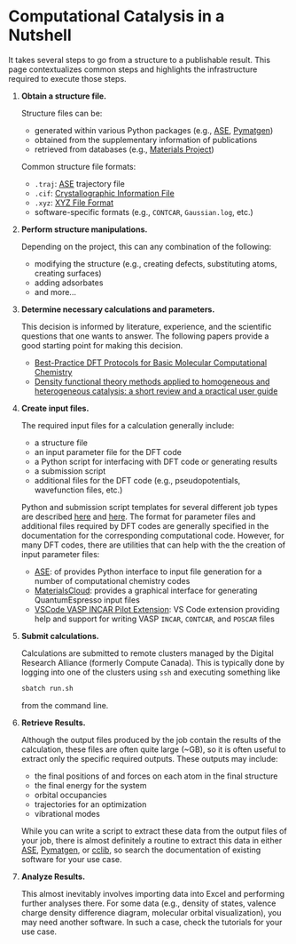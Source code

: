 # Computational Catalysis in a Nutshell

It takes several steps to go from a structure to a publishable result.
This page contextualizes common steps and highlights the infrastructure required to execute those steps.

1. **Obtain a structure file.**

    Structure files can be:

    - generated within various Python packages (e.g., [ASE][ase], [Pymatgen][pymatgen])
    - obtained from the supplementary information of publications
    - retrieved from databases (e.g., [Materials Project][mp])

    Common structure file formats:

    - `.traj`: [ASE][ase] trajectory file
    - `.cif`: [Crystallographic Information File][cif]
    - `.xyz`: [XYZ File Format][xyz]
    - software-specific formats (e.g., `CONTCAR`, `Gaussian.log`, etc.)

2. **Perform structure manipulations.**

    Depending on the project, this can any combination of the following:

    - modifying the structure (e.g., creating defects, substituting atoms, creating surfaces)
    - adding adsorbates
    - and more...

3. **Determine necessary calculations and parameters.**

    This decision is informed by literature, experience, and the scientific questions that
    one wants to answer. The following papers provide a good starting point for making this
    decision.

     - [Best-Practice DFT Protocols for Basic Molecular Computational Chemistry][dft-best-practices]
     - [Density functional theory methods applied to homogeneous and heterogeneous catalysis: a short review and a practical user guide][dft-practical-guide]

4. **Create input files.**

    The required input files for a calculation generally include:

    - a structure file
    - an input parameter file for the DFT code
    - a Python script for interfacing with DFT code or generating results
    - a submission script
    - additional files for the DFT code (e.g., pseudopotentials, wavefunction files, etc.)

    Python and submission script templates for several different job types are described
    [here](./samples/python.md) and [here](./samples/slurm.md). The format for parameter
    files and additional files required by DFT codes are generally specified in the
    documentation for the corresponding computational code. However, for many DFT codes,
    there are utilities that can help with the the creation of input parameter files:

    - [ASE][ase]: of provides Python interface to input file generation for a number of
      computational chemistry codes
    - [MaterialsCloud][materials-cloud]: provides a graphical interface for generating
      QuantumEspresso input files
    - [VSCode VASP INCAR Pilot Extension][vasp-support-ext]: VS Code extension providing
      help and support for writing VASP `INCAR`, `CONTCAR`, and `POSCAR` files

5. **Submit calculations.**

    Calculations are submitted to remote clusters managed by the Digital Research
    Alliance (formerly Compute Canada). This is typically done by logging into
    one of the clusters using `ssh` and executing something like

    ```bash
    sbatch run.sh
    ```

    from the command line.

6. **Retrieve Results.**

    Although the output files produced by the job contain the results of the calculation,
    these files are often quite large (~GB), so it is often useful to extract only
    the specific required outputs. These outputs may include:

    - the final positions of and forces on each atom in the final structure
    - the final energy for the system
    - orbital occupancies
    - trajectories for an optimization
    - vibrational modes

    While you can write a script to extract these data from the output files of your job,
    there is almost definitely a routine to extract this data in either [ASE][ase],
    [Pymatgen][pymatgen], or [cclib][cclib], so search the documentation of existing software
    for your use case.

7. **Analyze Results.**

    This almost inevitably involves importing data into Excel and performing further analyses
    there. For some data (e.g., density of states, valence charge density difference diagram,
    molecular orbital visualization), you may need another software. In such a case, check
    the tutorials for your use case.

[ase]: https://wiki.fysik.dtu.dk/ase/index.html
[pymatgen]: https://pymatgen.org
[mp]: https://next-gen.materialsproject.org
[cif]: https://en.wikipedia.org/wiki/Crystallographic_Information_File
[xyz]: https://en.wikipedia.org/wiki/XYZ_file_format
[vasp-support-ext]: https://marketplace.visualstudio.com/items?itemName=Mystery.vasp-support
[materials-cloud]: https://www.materialscloud.org/work/tools/qeinputgenerator
[dft-best-practices]: https://onlinelibrary.wiley.com/doi/abs/10.1002/anie.202205735
[dft-practical-guide]: https://pubs.rsc.org/en/content/articlelanding/2024/cp/d4cp00266k
[cclib]: https://cclib.github.io
